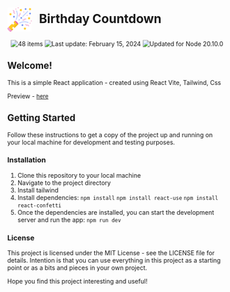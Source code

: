 
# <span style="margin-right: 10px;"><img src="./public/confetti.png" alt="Spotify" style="height: 2em; vertical-align: middle;"></span> Birthday Countdown

<div align="center">
  <img src="https://img.shields.io/badge/📖%20license-%20MIT-a964d0.svg" alt="48 items"/> 
  <img id="last-update-badge" src="https://img.shields.io/badge/%F0%9F%93%85%20Last%20update%20-%20February%2025%2C%202024-267a60.svg" alt="Last update: February 15, 2024" /> 
  <img src="https://img.shields.io/badge/%E2%9C%94%20Updated%20For%20Version%20-%20Node%2020.10.0-187e25.svg" alt="Updated for Node 20.10.0"/>
</div>

## Welcome!

This is a simple React application - created using React Vite, Tailwind, Css

Preview - <a href="https://simonakom.github.io/birthday-countdown/dist/index.html" style="font-size:small;">here</a>
 

## Getting Started

Follow these instructions to get a copy of the project up and running on your local machine for development and testing purposes.

### Installation

1. Clone this repository to your local machine
2. Navigate to the project directory
3. Install tailwind
4. Install dependencies: `npm install` `npm install react-use` `npm install react-confetti`
5. Once the dependencies are installed, you can start the development server and run the app:  `npm run dev`

### License
This project is licensed under the MIT License - see the LICENSE file for details. Intention is that you can use everything in this project as a starting point or as a bits and pieces in your own project.

Hope you find this project interesting and useful!



